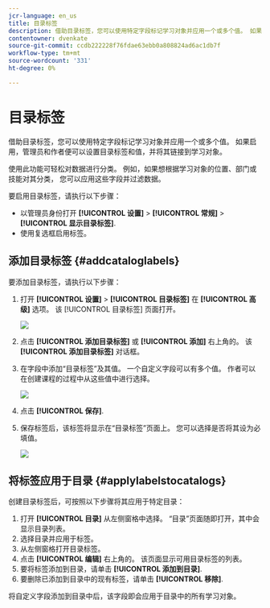 ```yaml
---
jcr-language: en_us
title: 目录标签
description: 借助目录标签，您可以使用特定字段标记学习对象并应用一个或多个值。 如果启用，管理员和作者便可以设置目录标签和值，并将其链接到学习对象。
contentowner: dvenkate
source-git-commit: ccdb222228f76fdae63ebb0a808824ad6ac1db7f
workflow-type: tm+mt
source-wordcount: '331'
ht-degree: 0%

---
```




# 目录标签

借助目录标签，您可以使用特定字段标记学习对象并应用一个或多个值。 如果启用，管理员和作者便可以设置目录标签和值，并将其链接到学习对象。

使用此功能可轻松对数据进行分类。 例如，如果想根据学习对象的位置、部门或技能对其分类， 您可以应用这些字段并过滤数据。

要启用目录标签，请执行以下步骤：

* 以管理员身份打开 **[!UICONTROL 设置]** > **[!UICONTROL 常规]** > **[!UICONTROL 显示目录标签]**.
* 使用复选框启用标签。

## 添加目录标签 {#addcataloglabels}

要添加目录标签，请执行以下步骤：

1. 打开  **[!UICONTROL 设置]** > **[!UICONTROL 目录标签]** 在 **[!UICONTROL 高级]** 选项。 该 [!UICONTROL 目录标签] 页面打开。

   ![](assets/catalog-labels-page.png)

1. 点击 **[!UICONTROL 添加目录标签]** 或 **[!UICONTROL 添加]** 右上角的。 该 **[!UICONTROL 添加目录标签]** 对话框。
1. 在字段中添加“目录标签”及其值。 一个自定义字段可以有多个值。 作者可以在创建课程的过程中从这些值中进行选择。

   ![](assets/add-labels.png)

1. 点击 **[!UICONTROL 保存]**.
1. 保存标签后，该标签将显示在“目录标签”页面上。 您可以选择是否将其设为必填值。

   ![](assets/catalog-label.png)

## 将标签应用于目录 {#applylabelstocatalogs}

创建目录标签后，可按照以下步骤将其应用于特定目录：

1. 打开 **[!UICONTROL 目录]** 从左侧窗格中选择。 “目录”页面随即打开，其中会显示目录列表。
1. 选择目录并应用于标签。
1. 从左侧窗格打开目录标签。
1. 点击 **[!UICONTROL 编辑]** 右上角的。 该页面显示可用目录标签的列表。
1. 要将标签添加到目录，请单击 **[!UICONTROL 添加到目录]**.
1. 要删除已添加到目录中的现有标签，请单击 **[!UICONTROL 移除]**.

将自定义字段添加到目录中后，该字段即会应用于目录中的所有学习对象。
